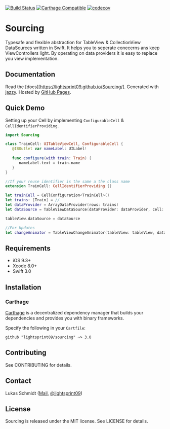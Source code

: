 [![Build Status](https://travis-ci.org/lightsprint09/Sourcing.svg?branch=master)](https://travis-ci.org/lightsprint09/Sourcing)
[![Carthage Compatible](https://img.shields.io/badge/Carthage-compatible-4BC51D.svg?style=flat)](https://github.com/Carthage/Carthage)
[![codecov](https://codecov.io/gh/lightsprint09/Sourcing/branch/master/graph/badge.svg)](https://codecov.io/gh/lightsprint09/Sourcing)

# Sourcing

Typesafe and flexible abstraction for TableView &amp; CollectionView DataSources written in Swift. It helps you to seperate conecerns ans keep ViewControllers light. By operating on data providers it is easy to replace you view implementation.

## Documentation

Read the [docs][https://lightsprint09.github.io/Sourcing/]. Generated with [jazzy](https://github.com/realm/jazzy). Hosted by [GitHub Pages](https://pages.github.com).


## Quick Demo
Setting up your Cell by implementing `ConfigurableCell` & `CellIdentifierProviding`.
```swift
import Sourcing

class TrainCell: UITableViewCell, ConfigurableCell {
   @IBOutlet var nameLabel: UILabel!
   
   func configure(with train: Train) {
      nameLabel.text = train.name
   }
}

//If your reuse identifier is the same a the class name
extension TrainCell: CellIdentifierProviding {}

let trainCell = CellConfiguration<TrainCell>()
let trains: [Train] = //
let dataProvider = ArrayDataProvider(rows: trains)
let dataSource = TableViewDataSource(dataProvider: dataProvider, cell: trainCell)

tableView.dataSource = dataSource

//For Updates
let changeAnimator = TableViewChangeAnimator(tableView: tableView, dataProviderObservable: dataProvider.observable)
```

## Requirements

- iOS 9.3+
- Xcode 8.0+
- Swift 3.0

## Installation

### Carthage

[Carthage](https://github.com/Carthage/Carthage) is a decentralized dependency manager that builds your dependencies and provides you with binary frameworks.

Specify the following in your `Cartfile`:

```ogdl
github "lightsprint09/sourcing" ~> 3.0
```
## Contributing
See CONTRIBUTING for details.

## Contact
Lukas Schmidt ([Mail](mailto:lukas.la.schmidt@deutschebahn.com), [@lightsprint09](https://twitter.com/lightsprint09))

## License
Sourcing is released under the MIT license. See LICENSE for details.
